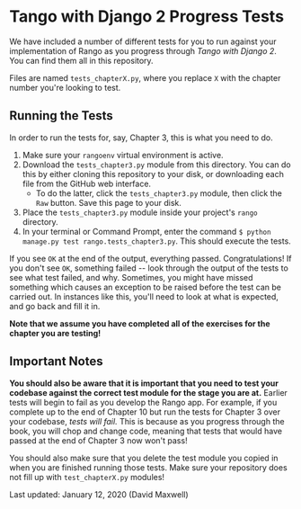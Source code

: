 # Tango with Django 2 Progress Tests
We have included a number of different tests for you to run against your implementation of Rango as you progress through *Tango with Django 2*. You can find them all in this repository.

Files are named `tests_chapterX.py`, where you replace `X` with the chapter number you're looking to test.

## Running the Tests
In order to run the tests for, say, Chapter 3, this is what you need to do.

1. Make sure your `rangoenv` virtual environment is active.
2. Download the `tests_chapter3.py` module from this directory. You can do this by either cloning this repository to your disk, or downloading each file from the GitHub web interface.
    * To do the latter, click the `tests_chapter3.py` module, then click the `Raw` button. Save this page to your disk.
3. Place the `tests_chapter3.py` module inside your project's `rango` directory.
4. In your terminal or Command Prompt, enter the command `$ python manage.py test rango.tests_chapter3.py`. This should execute the tests.

If you see `OK` at the end of the output, everything passed. Congratulations! If you don't see `OK`, something failed -- look through the output of the tests to see what test failed, and why. Sometimes, you might have missed something which causes an exception to be raised before the test can be carried out. In instances like this, you'll need to look at what is expected, and go back and fill it in.

**Note that we assume you have completed all of the exercises for the chapter you are testing!**

## Important Notes
**You should also be aware that it is important that you need to test your codebase against the correct test module for the stage you are at.** Earlier tests will begin to fail as you develop the Rango app. For example, if you complete up to the end of Chapter 10 but run the tests for Chapter 3 over your codebase, *tests will fail.* This is because as you progress through the book, you will chop and change code, meaning that tests that would have passed at the end of Chapter 3 now won't pass!

You should also make sure that you delete the test module you copied in when you are finished running those tests. Make sure your repository does not fill up with `test_chapterX.py` modules!

Last updated: January 12, 2020 (David Maxwell)
